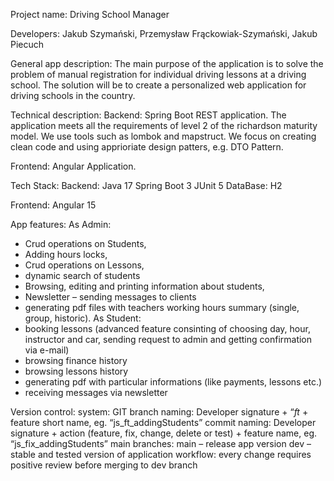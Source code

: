 Project name: Driving School Manager

Developers: Jakub Szymański, Przemysław Frąckowiak-Szymański, Jakub Piecuch

General app description: The main purpose of the application is to solve the problem of manual registration for individual driving lessons at a driving school. The solution will be to create a personalized web application for driving schools in the country.

Technical description: 
Backend: Spring Boot REST application. The application meets all the requirements of level 2 of the richardson maturity model. We use tools such as lombok and mapstruct. We focus on creating clean code and using apprioriate  design patters, e.g. DTO Pattern.

Frontend: Angular Application.

Tech Stack:
Backend:
Java 17
Spring Boot 3
JUnit 5
DataBase: H2

Frontend:
Angular 15

App features:
As Admin:
- Crud operations on Students,
- Adding hours locks,
- Crud operations on Lessons,
- dynamic search of students
- Browsing, editing and printing information about students,
- Newsletter – sending messages to clients
- generating pdf files with teachers working hours summary (single, group, historic).
As Student:
- booking lessons (advanced feature consinting of choosing day, hour, instructor and car, sending request to admin and getting confirmation via e-mail)
- browsing finance history
- browsing lessons history
- generating pdf with particular informations (like payments, lessons etc.)
- receiving messages via newsletter

Version control: 
system: GIT
branch naming: Developer signature + “_ft_ + feature short name, eg. “js_ft_addingStudents”
commit naming: Developer signature + action (feature, fix, change, delete or test) + feature name, eg. “js_fix_addingStudents”
main branches:
main – release app version
dev – stable and tested version of application
workflow: every change requires positive review before merging to dev branch
